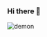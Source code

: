 ### Hi there 👋

<!--
**mhl98/mhl98** is a ✨ _special_ ✨ repository because its `README.md` (this file) appears on your GitHub profile.

Here are some ideas to get you started:

- 🔭 I’m currently working on ...
- 🌱 I’m currently learning ...
- 👯 I’m looking to collaborate on ...
- 🤔 I’m looking for help with ...
- 💬 Ask me about ...
- 📫 How to reach me: ...
- 😄 Pronouns: ...
- ⚡ Fun fact: ...
![frog](https://github.com/mhl98/mhl98/assets/74253946/21be6ee6-c5ca-40e1-bb86-3a6475450d07)

-->

![demon](https://github.com/mhl98/mhl98/assets/74253946/fffda16a-5871-479b-a8d3-0a95bb5a82c2)
